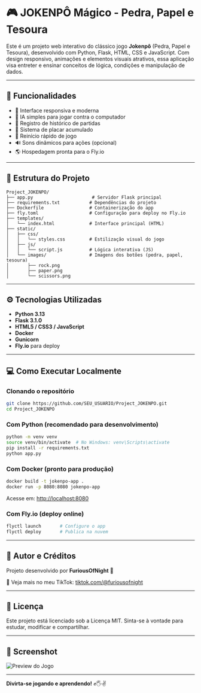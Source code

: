 # 🎮 JOKENPÔ Mágico - Pedra, Papel e Tesoura

Este é um projeto web interativo do clássico jogo **Jokenpô** (Pedra, Papel e Tesoura), desenvolvido com Python, Flask, HTML, CSS e JavaScript. Com design responsivo, animações e elementos visuais atrativos, essa aplicação visa entreter e ensinar conceitos de lógica, condições e manipulação de dados.

---

## 🚀 Funcionalidades

- 🎨 Interface responsiva e moderna
- 🧠 IA simples para jogar contra o computador
- 🧾 Registro de histórico de partidas
- 🥇 Sistema de placar acumulado
- 🔁 Reinício rápido de jogo
- 🔊 Sons dinâmicos para ações (opcional)
- 🌎 Hospedagem pronta para o Fly.io

---

## 📁 Estrutura do Projeto

```
Project_JOKENPO/
├── app.py                      # Servidor Flask principal
├── requirements.txt           # Dependências do projeto
├── Dockerfile                 # Containerização do app
├── fly.toml                   # Configuração para deploy no Fly.io
├── templates/
│   └── index.html             # Interface principal (HTML)
├── static/
│   ├── css/
│   │   └── styles.css         # Estilização visual do jogo
│   ├── js/
│   │   └── script.js          # Lógica interativa (JS)
│   └── images/                # Imagens dos botões (pedra, papel, tesoura)
│       ├── rock.png
│       ├── paper.png
│       └── scissors.png
```

---

## ⚙️ Tecnologias Utilizadas

- **Python 3.13**
- **Flask 3.1.0**
- **HTML5 / CSS3 / JavaScript**
- **Docker**
- **Gunicorn**
- **Fly.io** para deploy

---

## 💻 Como Executar Localmente

### Clonando o repositório
```bash
git clone https://github.com/SEU_USUARIO/Project_JOKENPO.git
cd Project_JOKENPO
```

### Com Python (recomendado para desenvolvimento)
```bash
python -m venv venv
source venv/bin/activate  # No Windows: venv\Scripts\activate
pip install -r requirements.txt
python app.py
```

### Com Docker (pronto para produção)
```bash
docker build -t jokenpo-app .
docker run -p 8080:8080 jokenpo-app
```
Acesse em: [http://localhost:8080](http://localhost:8080)

### Com Fly.io (deploy online)
```bash
flyctl launch       # Configure o app
flyctl deploy       # Publica na nuvem
```

---

## 🙌 Autor e Créditos

Projeto desenvolvido por **FuriousOfNight** 🌙

🎥 Veja mais no meu TikTok: [tiktok.com/@furiousofnight](https://www.tiktok.com/@furiousofnight)


---

## 📜 Licença

Este projeto está licenciado sob a Licença MIT. Sinta-se à vontade para estudar, modificar e compartilhar.

---

## 🌟 Screenshot

![Preview do Jogo](static/images/preview.png)

---

**Divirta-se jogando e aprendendo!** ✊🖐✌️

